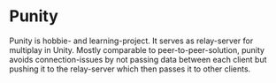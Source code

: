 # Punity

Punity is hobbie- and learning-project. 
It serves as relay-server for multiplay in Unity.
Mostly comparable to peer-to-peer-solution, punity avoids connection-issues by 
not passing data between each client but pushing it to the relay-server which
then passes it to other clients.
